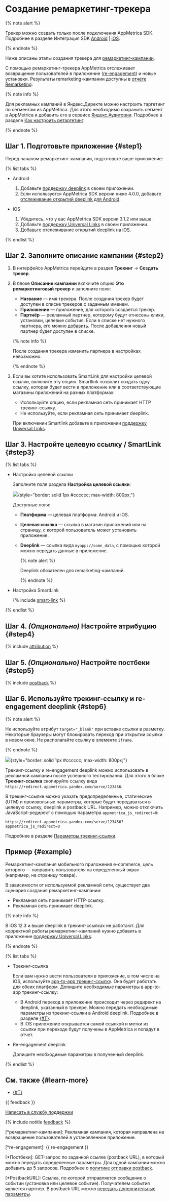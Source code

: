 # Создание ремаркетинг-трекера

{% note alert %}

Трекер можно создать только после подключения AppMetrica SDK. Подробнее в разделе Интеграция SDK [Android](../sdk/android/analytics/quick-start.md) | [iOS](../sdk/ios/analytics/quick-start.md).

{% endnote %}

Ниже описаны этапы создания трекера для [ремаркетинг-кампании](*ремаркетинг-кампании).

С помощью ремаркетинг-трекера AppMetrica отслеживает возвращение пользователей в приложение ([re-engagement](*re-engagement)) и новые установки. Результаты remarketing-кампании доступны в [отчете Remarketing](../mobile-reports/remarketing-report.md).

{% note info %}

Для рекламных кампаний в Яндекс.Директе можно настроить таргетинг по сегментам из AppMetrica. Для этого необходимо сохранить сегмент в AppMetrica и добавить его в сервисе [Яндекс.Аудитории](https://yandex.ru/support/audience/segments/app-metrica.html). Подробнее в разделе [Как настроить ретаргетинг](https://yandex.ru/adv/news/kak-nastroit-retargeting-dlya-reklamy-mobilnykh-prilozheniy).

{% endnote %}

## Шаг 1. Подготовьте приложение {#step1}

Перед началом ремаркетинг-кампании, подготовьте ваше приложение:

{% list tabs %}

- Android

  1. Добавьте [поддержку deeplink](https://developer.android.com/training/app-links/deep-linking#adding-filters) в своем приложении.
  1. Если используется AppMetrica SDK версии ниже 4.0.0, добавьте [отслеживание открытий deeplink для Android](../data-collection/deeplinks.md).
  
- iOS

  1. Убедитесь, что у вас AppMetrica SDK версии 3.1.2 или выше.
  2. Добавьте [поддержку Universal Links](../sdk/ios/analytics/ios-universal-links.md) в своем приложении.
  3. Добавьте отслеживание открытий deeplink на [iOS](../sdk/ios/analytics/ios-operations.md#deeplink).

{% endlist %}

## Шаг 2. Заполните описание кампании {#step2}

1. В интерфейсе AppMetrica перейдите в раздел **Трекинг** → **Создать трекер**.

2. В блоке **Описание кампании** включите опцию **Это ремаркетинговый трекер** и заполните поля:
    - **Название** — имя трекера. После создания трекер будет доступен в списке трекеров с заданным именем.
    - **Приложение** — приложение, для которого создается трекер.
    - **Партнёр** — рекламный партнер, которому будут отнесены клики, установки, целевые события. Если в списке нет нужного партнера, его можно [добавить](add-partner.md). После добавления новый партнер будет доступен в списке.

    {% note info %}

    После создания трекера изменить партнера в настройках невозможно.

    {% endnote %}

3. Если вы хотите использовать SmartLink для настройки целевой ссылки, включите эту опцию.
   Smartlink позволит создать одну ссылку, которая будет вести в приложение или в соответствующие магазины приложений на разных платформах:

   * Используйте опцию, если рекламная сеть принимает HTTP трекинг-ссылку.
   * Не используйте, если рекламная сеть принимает deeplink.

   При включении Smartlink добавьте в приложении [поддержку Universal Links](../sdk/ios/analytics/ios-universal-links.md).

## Шаг 3. Настройте целевую ссылку / SmartLink {#step3}

{% list tabs %}

- Настройка целевой ссылки

  Заполните поля раздела **Настройка целевой ссылки**:

  ![](https://yastatic.net/s3/doc-binary/src/dev/appmetrica/{{locale}}/images/mobile-tracking/add-destination-url-remarketing.png){style="border: solid 1px #cccccc; max-width: 800px;"}

  Доступные поля:
  
  - **Платформа** — целевая платформа: Android и iOS.
  - **Целевая ссылка** — ссылка в магазин приложений или на страницу, с которой пользователь может установить приложение.
  - **Deeplink** — ссылка вида `myapp://some_data`, с помощью которой можно передать данные в приложение.

      {% note alert %}

      Deeplink обязателен для remarketing-кампаний.

      {% endnote %}
  
- Настройка SmartLink

  {% include [smart-link](_includes/smart-link.md) %}

{% endlist %}

## Шаг 4. _(Опционально)_ Настройте атрибуцию {#step4}

{% include [attribution](_includes/attribution.md) %}

## Шаг 5. _(Опционально)_ Настройте постбеки {#step5}

{% include [postback](_includes/postback.md) %}

## Шаг 6. Используйте трекинг-ссылку и re-engagement deeplink {#step6}

{% note alert %}

Не используйте атрибут `target="_blank"` при вставке ссылки в разметку. Некоторые браузеры могут блокировать переход при открытии ссылки в новом окне.
Не располагайте ссылку в элементе `iframe`.

{% endnote %}

![](https://yastatic.net/s3/doc-binary/src/dev/appmetrica/{{locale}}/images/mobile-tracking/use-tracking-url-remarketing.png){style="border: solid 1px #cccccc; max-width: 800px;"}

Трекинг-ссылку и re-engagement deeplink можно использовать в рекламной кампании после успешного тестирования. Для этого в блоке **Трекинг-ссылка** скопируйте ссылку вида `https://redirect.appmetrica.yandex.com/serve/123456`.

В трекинг-ссылке можно указать предопределенные, статические (UTM) и произвольные параметры, которые будут передаваться в целевую ссылку, deeplink и postback URL. Например, можно отключить JavaScript-редирект с помощью параметра `appmetrica_js_redirect=0`:
```
https://redirect.appmetrica.yandex.com/serve/123456?appmetrica_js_redirect=0
```
Подробнее в разделе [Параметры трекинг-ссылки](tracking-specification.md).

## Пример {#example}

Ремаркетинг-кампания мобильного приложения e-commerce, цель которого — направить пользователя на определенный экран (например, на страницу товара).
 
В зависимости от используемой рекламной сети, существует два сценария создания ремаркетинг-кампании:
 
- Рекламная сеть принимает HTTP-ссылку.
- Рекламная сеть принимает deeplink.
 
{% note info %}

В iOS 12.3 и выше deeplink в трекинг-ссылках не работают. Для корректной работы ремаркетинг-кампаний нужно добавить в приложение [поддержку Universal Links](../sdk/ios/analytics/ios-universal-links.md).
 
{% endnote %}
 
{% list tabs %}
 
- Трекинг-ссылка
 
  Если вам нужно вести пользователя в приложение, в том числе на iOS, используйте [app-to-app трекинг-ссылку](../sdk/ios/analytics/ios-universal-links.md#types). Она будет работать для обеих платформ.
  Допишите необходимые параметры в app-to-app трекинг-ссылку:
  - В Android переход в приложение происходит через редирект на deeplink, указанный в трекере. Можно передать необходимые параметры из трекинг-ссылки в Android deeplink. Подробнее в разделе [{#T}](tracking-specification.md).
  - В iOS приложение открывается самой ссылкой и метки из ссылки при переходе будут получены в AppMetrica и попадут в отчет.
 
- Re-engagement deeplink
 
  Допишите необходимые параметры в полученный deeplink.
 
{% endlist %}

## См. также {#learn-more}

- [{#T}](remarketing-attribution.md)

{{ feedback }}

<a href="../troubleshooting/feedback-new.html">
  <span class="button">Написать в службу поддержки</span>
</a>

{% include notitle [feedback](../_includes/feedback-button.md) %}

[*ремаркетинг-кампании]: Рекламная кампания, которая направлена на возвращение пользователей в установленное приложение.

[*re-engagement]: {{ re-engagement }}

[*Постбеки]: GET-запрос по заданной ссылке (postback URL), в который можно передать определенные параметры. Для одной кампании можно добавить до 5 запросов. Подробнее о [политике отправки postback](policy.md).

[*PostbackURL]: Ссылка, по которой отправляется сообщение о событии (установка или целевое событие). Получателем события является партнер. В postback URL можно [передать дополнительные параметры](postback-specification.md).
